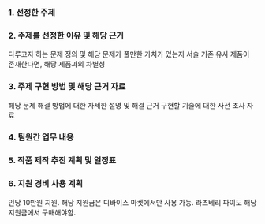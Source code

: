 ### 1. 선정한 주제

### 2. 주제를 선정한 이유 및 해당 근거
다루고자 하는 문제 정의 및 해당 문제가 풀만한 가치가 있는지 서술
기존 유사 제품이 존재한다면, 해당 제품과의 차별성

### 3. 주제 구현 방법 및 해당 근거 자료
해당 문제 해결 방법에 대한 자세한 설명 및 해결 근거
구현할 기술에 대한 사전 조사 자료

### 4. 팀원간 업무 내용

### 5. 작품 제작 추진 계획 및 일정표

### 6. 지원 경비 사용 계획
인당 10만원 지원.
해당 지원금은 디바이스 마켓에서만 사용 가능.
라즈베리 파이도 해당 지원금에서 구매해야함.
